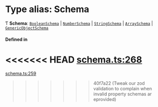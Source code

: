 # Type alias: Schema

Ƭ **Schema**: [`BooleanSchema`](../interfaces/BooleanSchema.md) \| [`NumberSchema`](NumberSchema.md) \| [`StringSchema`](../interfaces/StringSchema.md) \| [`ArraySchema`](../interfaces/ArraySchema.md) \| [`GenericObjectSchema`](GenericObjectSchema.md)

#### Defined in

<<<<<<< HEAD
[schema.ts:268](https://github.com/coda/packs-sdk/blob/main/schema.ts#L268)
=======
[schema.ts:259](https://github.com/coda/packs-sdk/blob/main/schema.ts#L259)
>>>>>>> 40f7a22 (Tweak our zod validation to complain when invalid property schemas ar eprovided)
